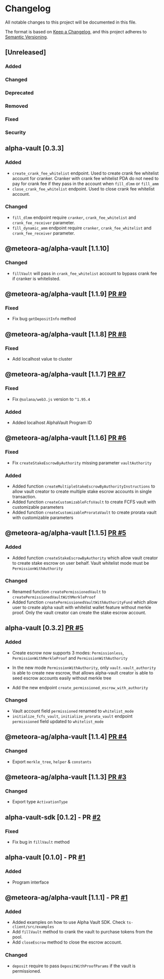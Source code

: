 # Changelog

All notable changes to this project will be documented in this file.

The format is based on [Keep a Changelog](https://keepachangelog.com/en/1.0.0/),
and this project adheres to [Semantic Versioning](https://semver.org/spec/v2.0.0.html).

## [Unreleased]

### Added

### Changed

### Deprecated

### Removed

### Fixed

### Security

## alpha-vault [0.3.3]

### Added

- `create_crank_fee_whitelist` endpoint. Used to create crank fee whitelist account for cranker. Cranker with crank fee whitelist PDA do not need to pay for crank fee if they pass in the account when `fill_dlmm` or `fill_amm`
- `close_crank_fee_whitelist` endpoint. Used to close crank fee whitelist account.

### Changed

- `fill_dlmm` endpoint require `cranker`, `crank_fee_whitelist` and `crank_fee_receiver` parameter.
- `fill_dynamic_amm` endpoint require `cranker`, `crank_fee_whitelist` and `crank_fee_receiver` parameter.

## @meteora-ag/alpha-vault [1.1.10]

### Changed

- `fillVault` will pass in `crank_fee_whitelist` account to bypass crank fee if cranker is whitelisted.

## @meteora-ag/alpha-vault [1.1.9] [PR #9](https://github.com/MeteoraAg/alpha-vault-sdk/pull/9)

### Fixed

- Fix bug `getDepositInfo` method

## @meteora-ag/alpha-vault [1.1.8] [PR #8](https://github.com/MeteoraAg/alpha-vault-sdk/pull/8)

### Fixed

- Add localhost value to cluster

## @meteora-ag/alpha-vault [1.1.7] [PR #7](https://github.com/MeteoraAg/alpha-vault-sdk/pull/7)

### Fixed

- Fix `@solana/web3.js` version to `^1.95.4`

### Added

- Added localhost AlphaVault Program ID

## @meteora-ag/alpha-vault [1.1.6] [PR #6](https://github.com/MeteoraAg/alpha-vault-sdk/pull/6)

### Fixed

- Fix `createStakeEscrowByAuthority` missing parameter `vaultAuthority`

### Added

- Added function `createMultipleStakeEscrowByAuthorityInstructions` to allow vault creator to create multiple stake escrow accounts in single transaction.
- Added function `createCustomizableFcfsVault` to create FCFS vault with customizable parameters
- Added function `createCustomizableProrataVault` to create prorata vault with customizable parameters

## @meteora-ag/alpha-vault [1.1.5] [PR #5](https://github.com/MeteoraAg/alpha-vault-sdk/pull/5)

### Added

- Added function `createStakeEscrowByAuthority` which allow vault creator to create stake escrow on user behalf. Vault whitelist mode must be `PermissionWithAuthority`

### Changed

- Renamed function `createPermissionedVault` to `createPermissionedVaultWithMerkleProof`
- Added function `createPermissionedVaultWithAuthorityFund` which allow user to create alpha vault with whitelist wallet feature without merkle proof. Only the vault creator can create the stake escrow account.

## alpha-vault [0.3.2] [PR #5](https://github.com/MeteoraAg/alpha-vault-sdk/pull/5)

### Added

- Create escrow now supports 3 modes: `Permissionless`, `PermissionWithMerkleProof` and `PermissionWithAuthority`

- In the new mode `PermissionWithAuthority`, only `vault.vault_authority` is able to create new escrow, that allows alpha-vault creator is able to seed escrow accounts easily without merkle tree

- Add the new endpoint `create_permissioned_escrow_with_authority`

### Changed

- Vault account field `permissioned` renamed to `whitelist_mode`
- `initialize_fcfs_vault`, `initialize_prorata_vault` endpoint `permissioned` field updated to `whitelist_mode`

## @meteora-ag/alpha-vault [1.1.4] [PR #4](https://github.com/MeteoraAg/alpha-vault-sdk/pull/4)

### Changed

- Export `merkle_tree`, `helper` & `constants`

## @meteora-ag/alpha-vault [1.1.3] [PR #3](https://github.com/MeteoraAg/alpha-vault-sdk/pull/3)

### Changed

- Export type `ActivationType`

## alpha-vault-sdk [0.1.2] - PR [#2](https://github.com/MeteoraAg/alpha-vault-sdk/pull/2)

### Fixed

- Fix bug in `fillVault` method

## alpha-vault [0.1.0] - PR [#1](https://github.com/MeteoraAg/alpha-vault-sdk/pull/1)

### Added

- Program interface

## @meteora-ag/alpha-vault [1.1.1] - PR [#1](https://github.com/MeteoraAg/alpha-vault-sdk/pull/1)

### Added

- Added examples on how to use Alpha Vault SDK. Check `ts-client/src/examples`
- Add `fillVault` method to crank the vault to purchase tokens from the pool.
- Add `closeEscrow` method to close the escrow account.

### Changed

- `deposit` require to pass `DepositWithProofParams` if the vault is permissioned.
